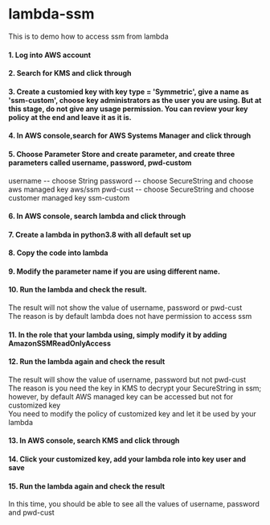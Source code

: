 # lambda-ssm
This is to demo how to access ssm from lambda<br>
#### 1. Log into AWS account
#### 2. Search for KMS and click through
#### 3. Create a customied key with key type = 'Symmetric', give a name as 'ssm-custom', choose key administrators as the user you are using. But at this stage, do not give any usage permission. You can review your key policy at the end and leave it as it is.
#### 4. In AWS console,search for AWS Systems Manager and click through
#### 5. Choose Parameter Store and create parameter, and create three parameters called username, password, pwd-custom
username -- choose String
password -- choose SecureString and choose aws managed key aws/ssm
pwd-cust -- choose SecureString and choose customer managed key ssm-custom
#### 6. In AWS console, search lambda and click through
#### 7. Create a lambda in python3.8 with all default set up
#### 8. Copy the code into lambda
#### 9. Modify the parameter name if you are using different name.
#### 10. Run the lambda and check the result.
The result will not show the value of username, password or pwd-cust<br>
The reason is by default lambda does not have permission to access ssm
#### 11. In the role that your lambda using, simply modify it by adding AmazonSSMReadOnlyAccess
#### 12. Run the lambda again and check the result
The result will show the value of username, password but not pwd-cust<br>
The reason is you need the key in KMS to decrypt your SecureString in ssm; however, by default AWS managed key can be accessed but not for customized key<br>
You need to modify the policy of customized key and let it be used by your lambda
#### 13. In AWS console, search KMS and click through
#### 14. Click your customized key, add your lambda role into key user and save
#### 15. Run the lambda again and check the result
In this time, you should be able to see all the values of username, password and pwd-cust
